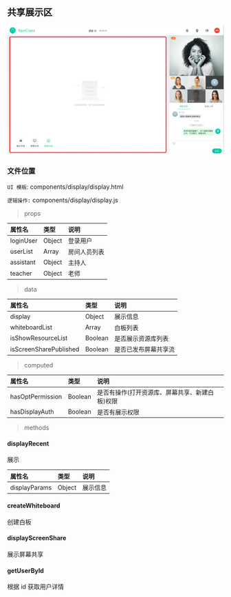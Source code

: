 ## 共享展示区

![image](../image/display.png)

### 文件位置

`UI 模板`: components/display/display.html

`逻辑操作:` components/display/display.js

> props

|  属性名      | 类型     | 说明     |
| :---------- | :------- | :------- |
| loginUser | Object |  登录用户 |
| userList |  Array | 房间人员列表 |
| assistant |  Object | 主持人 |
| teacher |  Object | 老师  |

> data

|  属性名      | 类型     | 说明     |
| :---------- | :------- | :------- |
| display | Object |  展示信息 |
| whiteboardList |  Array | 白板列表 |
| isShowResourceList |  Boolean | 是否展示资源库列表 |
| isScreenSharePublished |  Boolean | 是否已发布屏幕共享流  |

> computed

|  属性名      | 类型     | 说明     |
| :---------- | :------- | :------- |
| hasOptPermission | Boolean |  是否有操作(打开资源库、屏幕共享、新建白板)权限 |
| hasDisplayAuth |  Boolean | 是否有展示权限 |

> methods

#### displayRecent

展示

|  属性名      | 类型     | 说明     |
| :---------- | :------- | :------- |
| displayParams | Object |  展示信息 |

#### createWhiteboard

创建白板

#### displayScreenShare

展示屏幕共享

#### getUserById

根据 id 获取用户详情